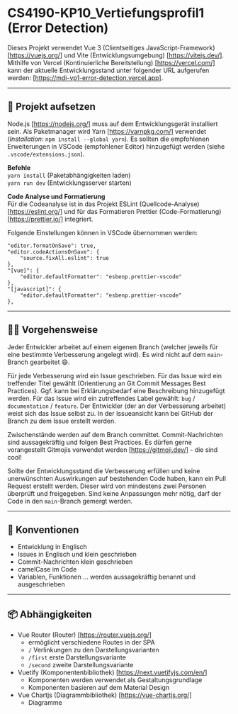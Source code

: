 # CS4190-KP10_Vertiefungsprofil1 (Error Detection)

Dieses Projekt verwendet Vue 3 (Clientseitiges JavaScript-Framework) [https://vuejs.org/] und Vite (Entwicklungsumgebung) [https://vitejs.dev/]. Mithilfe von Vercel (Kontinuierliche Bereitstellung) [https://vercel.com/] kann der aktuelle Entwicklungsstand unter folgender URL aufgerufen werden: [https://mdi-vp1-error-detection.vercel.app].

---

## 🚀 Projekt aufsetzen

Node.js [https://nodejs.org/] muss auf dem Entwicklungsgerät installiert sein.
Als Paketmanager wird Yarn [https://yarnpkg.com/] verwendet (*Installation:* `npm install --global yarn`).
Es sollten die empfohlenen Erweiterungen in VSCode (empfohlener Editor) hinzugefügt werden (siehe `.vscode/extensions.json`).

**Befehle** \
`yarn install` (Paketabhängigkeiten laden) \
`yarn run dev` (Entwicklungsserver starten)

**Code Analyse und Formatierung** \
Für die Codeanalyse ist in das Projekt ESLint (Quellcode-Analyse) [https://eslint.org/] und für das Formatieren Prettier (Code-Formatierung) [https://prettier.io/] integriert.

Folgende Einstellungen können in VSCode übernommen werden:

```
"editor.formatOnSave": true,
"editor.codeActionsOnSave": {
    "source.fixAll.eslint": true
},
"[vue]": {
    "editor.defaultFormatter": "esbenp.prettier-vscode"
},
"[javascript]": {
    "editor.defaultFormatter": "esbenp.prettier-vscode"
},
```

---

## 👨‍💻 Vorgehensweise

Jeder Entwickler arbeitet auf einem eigenen Branch (welcher jeweils für eine bestimmte Verbesserung angelegt wird). Es wird nicht auf dem `main`-Branch gearbeitet 😄.

Für jede Verbesserung wird ein Issue geschrieben. Für das Issue wird ein treffender Titel gewählt (Orientierung an Git Commit Messages Best Practices). Ggf. kann bei Erklärungsbedarf eine Beschreibung hinzugefügt werden.
Für das Issue wird ein zutreffendes Label gewählt: `bug` / `documentation` / `feature`. Der Entwickler (der an der Verbesserung arbeitet) weist sich das Issue selbst zu. In der Issueansicht kann bei GitHub der Branch zu dem Issue erstellt werden.

Zwischenstände werden auf dem Branch committet. Commit-Nachrichten sind aussagekräftig und folgen Best Practices. Es dürfen gerne vorangestellt Gitmojis verwendet werden [https://gitmoji.dev/] - die sind cool!

Sollte der Entwicklungsstand die Verbesserung erfüllen und keine unerwünschten Auswirkungen auf bestehenden Code haben, kann ein Pull Request erstellt werden. Dieser wird von mindestens zwei Personen überprüft und freigegeben. Sind keine Anpassungen mehr nötig, darf der Code in den `main`-Branch gemergt werden.

---

## 💄 Konventionen

- Entwicklung in Englisch
- Issues in Englisch und klein geschrieben
- Commit-Nachrichten klein geschrieben
- camelCase im Code
- Variablen, Funktionen ... werden aussagekräftig benannt und ausgeschrieben

---

## 📦 Abhängigkeiten

- Vue Router (Router) [https://router.vuejs.org/]
  - ermöglicht verschiedene Routes in der SPA
  - `/` Verlinkungen zu den Darstellungsvarianten
  - `/first` erste Darstellungsvariante
  - `/second` zweite Darstellungsvariante
- Vuetify (Komponentenbibliothek) [https://next.vuetifyjs.com/en/]
  - Komponenten werden verwendet als Gestaltungsgrundlage
  - Komponenten basieren auf dem Material Design
- Vue Chartjs (Diagrammbibliothek) [https://vue-chartjs.org/]
  - Diagramme
